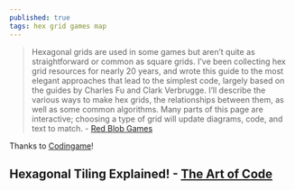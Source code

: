 ```yaml
---
published: true
tags: hex grid games map
---
```

> Hexagonal grids are used in some games but aren’t quite as straightforward or common as square grids. I’ve been collecting hex grid resources for nearly 20 years, and wrote this guide to the most elegant approaches that lead to the simplest code, largely based on the guides by Charles Fu and Clark Verbrugge. I’ll describe the various ways to make hex grids, the relationships between them, as well as some common algorithms. Many parts of this page are interactive; choosing a type of grid will update diagrams, code, and text to match. - [Red Blob Games](http://www.redblobgames.com/grids/hexagons/)

Thanks to [Codingame](https://www.codingame.com)!

## Hexagonal Tiling Explained! - [The Art of Code](https://www.youtube.com/watch?v=VmrIDyYiJBA)
